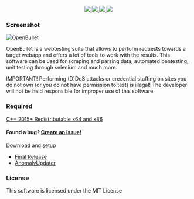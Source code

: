 <p align="center">
<a href="https://github.com/OpenBulletAnomaly/OpenBullet-Anomaly/releases"><img src="https://img.shields.io/badge/Release-1.4.5-black">
<img src="https://img.shields.io/endpoint?url=https%3A%2F%2Fhits.dwyl.com%2FOpenBulletAnomaly%2FOpenBullet-Anomaly.json&label=views&color=black">
<img src="https://img.shields.io/github/downloads/OpenBulletAnomaly/OpenBullet-Anomaly/total?color=black">
     <img src="https://img.shields.io/github/license/OpenBulletAnomaly/OpenBullet-Anomaly?color=black">

  </a> 
</p>

### Screenshot

![OpenBullet](https://user-images.githubusercontent.com/110566590/182718470-3193a28c-363a-4897-8610-540889854233.png)


OpenBullet is a webtesting suite that allows to perform requests towards a target webapp and offers a lot of tools to work with the results.
This software can be used for scraping and parsing data, automated pentesting, unit testing through selenium and much more.

IMPORTANT! Performing (D)DoS attacks or credential stuffing on sites you do not own (or you do not have permission to test) is illegal! 
The developer will not be held responsible for improper use of this software.

### Required
[C++ 2015+ Redistributable x64 and x86](https://www.microsoft.com/en-us/download/details.aspx?id=52685)

#### Found a bug? [Create an issue!](https://help.github.com/en/articles/creating-an-issue)

Download and setup
- [Final Release](https://github.com/OpenBulletAnomaly/OpenBullet-Anomaly/releases)
- [AnomalyUpdater](https://github.com/OpenBulletAnomaly/OpenBullet-Anomaly/releases/download/1.4.5/AnomalyUpdater.exe)

### License
This software is licensed under the MIT License
